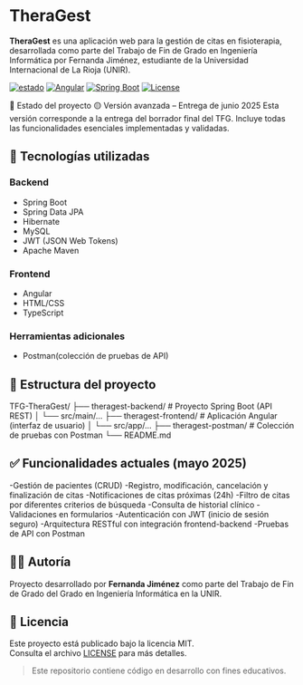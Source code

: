 # TheraGest

**TheraGest** es una aplicación web para la gestión de citas en fisioterapia, desarrollada como parte del Trabajo de Fin de Grado en Ingeniería Informática por Fernanda Jiménez, estudiante de la Universidad Internacional de La Rioja (UNIR).

[![estado](https://img.shields.io/badge/estado-Borrador%20final-blue)](#)
[![Angular](https://img.shields.io/badge/frontend-Angular-DD0031?logo=angular)](./theragest-frontend)
[![Spring Boot](https://img.shields.io/badge/backend-SpringBoot-6DB33F?logo=spring)](./theragest-backend)
[![License](https://img.shields.io/badge/license-MIT-blue)](./LICENSE)

📌 Estado del proyecto
🟡 Versión avanzada – Entrega de junio 2025
Esta versión corresponde a la entrega del borrador final del TFG. Incluye todas las funcionalidades esenciales implementadas y validadas.

## 🚀 Tecnologías utilizadas

### Backend
- Spring Boot
- Spring Data JPA
- Hibernate
- MySQL
- JWT (JSON Web Tokens)
- Apache Maven

### Frontend
- Angular
- HTML/CSS
- TypeScript

### Herramientas adicionales
- Postman(colección de pruebas de API)

## 📁 Estructura del proyecto
TFG-TheraGest/
├── theragest-backend/       # Proyecto Spring Boot (API REST)
│   └── src/main/...
├── theragest-frontend/      # Aplicación Angular (interfaz de usuario)
│   └── src/app/...
├── theragest-postman/       # Colección de pruebas con Postman
└── README.md      

## ✅ Funcionalidades actuales (mayo 2025)

-Gestión de pacientes (CRUD)
-Registro, modificación, cancelación y finalización de citas
-Notificaciones de citas próximas (24h)
-Filtro de citas por diferentes criterios de búsqueda
-Consulta de historial clínico
-Validaciones en formularios
-Autenticación con JWT (inicio de sesión seguro)
-Arquitectura RESTful con integración frontend-backend
-Pruebas de API con Postman

## 🧑‍💻 Autoría

Proyecto desarrollado por **Fernanda Jiménez** como parte del Trabajo de Fin de Grado del Grado en Ingeniería Informática en la UNIR.

## 📄 Licencia

Este proyecto está publicado bajo la licencia MIT.  
Consulta el archivo [LICENSE](LICENSE) para más detalles.

> Este repositorio contiene código en desarrollo con fines educativos.
